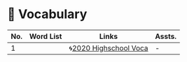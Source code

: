 # 🌿 Vocabulary


|No.|Word List|Links|Assts.|
|-----------|-----------|-----------|-----------|
|1||🌀[2020 Highschool Voca](https://github.com/jmyoon7442/English-Vocabulary/blob/main/2020%20VOCA/Readme.md)|-|
